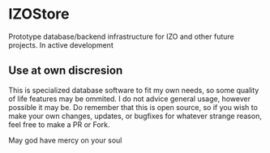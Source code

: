 # IZOStore
Prototype database/backend infrastructure for IZO and other future projects. In active development

## Use at own discresion
This is specialized database software to fit my own needs, so some quality of life features may be ommited. I do not advice general usage, however possible it may be. Do remember that this is open source, so if you wish to make your own changes, updates, or bugfixes for whatever strange reason, feel free to make a PR or Fork. 

May god have mercy on your soul
